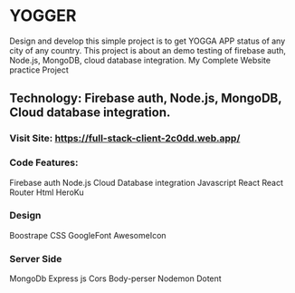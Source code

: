 # YOGGER

Design and develop this simple project is to get YOGGA APP status of any city of any country.
This project is about an demo testing of firebase auth, Node.js, MongoDB, cloud database integration. My Complete Website practice Project

## Technology: Firebase auth, Node.js, MongoDB, Cloud database integration.

### Visit Site: https://full-stack-client-2c0dd.web.app/

### Code Features:

Firebase auth
Node.js
Cloud Database integration
Javascript
React
React Router
Html
HeroKu

### Design
Boostrape
CSS
GoogleFont
AwesomeIcon

### Server Side
MongoDb
Express js
Cors
Body-perser
Nodemon
Dotent
